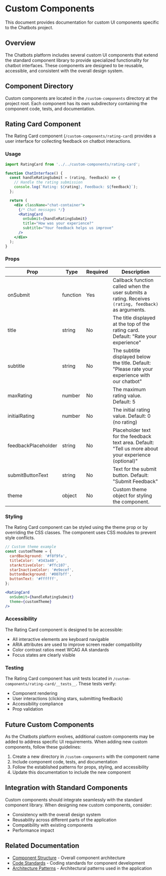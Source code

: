 # Custom Components

This document provides documentation for custom UI components specific to the Chatbots project.

## Overview

The Chatbots platform includes several custom UI components that extend the standard component library to provide specialized functionality for chatbot interfaces. These components are designed to be reusable, accessible, and consistent with the overall design system.

## Component Directory

Custom components are located in the `/custom-components` directory at the project root. Each component has its own subdirectory containing the component code, tests, and documentation.

## Rating Card Component

The Rating Card component (`/custom-components/rating-card`) provides a user interface for collecting feedback on chatbot interactions.

### Usage

```jsx
import RatingCard from '../../custom-components/rating-card';

function ChatInterface() {
  const handleRatingSubmit = (rating, feedback) => {
    // Handle the rating submission
    console.log(`Rating: ${rating}, Feedback: ${feedback}`);
  };

  return (
    <div className="chat-container">
      {/* Chat messages */}
      <RatingCard 
        onSubmit={handleRatingSubmit}
        title="How was your experience?"
        subtitle="Your feedback helps us improve"
      />
    </div>
  );
}
```

### Props

| Prop | Type | Required | Description |
|------|------|----------|-------------|
| onSubmit | function | Yes | Callback function called when the user submits a rating. Receives `(rating, feedback)` as arguments. |
| title | string | No | The title displayed at the top of the rating card. Default: "Rate your experience" |
| subtitle | string | No | The subtitle displayed below the title. Default: "Please rate your experience with our chatbot" |
| maxRating | number | No | The maximum rating value. Default: 5 |
| initialRating | number | No | The initial rating value. Default: 0 (no rating) |
| feedbackPlaceholder | string | No | Placeholder text for the feedback text area. Default: "Tell us more about your experience (optional)" |
| submitButtonText | string | No | Text for the submit button. Default: "Submit Feedback" |
| theme | object | No | Custom theme object for styling the component. |

### Styling

The Rating Card component can be styled using the theme prop or by overriding the CSS classes. The component uses CSS modules to prevent style conflicts.

```jsx
// Custom theme example
const customTheme = {
  cardBackground: '#f8f9fa',
  titleColor: '#343a40',
  starActiveColor: '#ffc107',
  starInactiveColor: '#e9ecef',
  buttonBackground: '#007bff',
  buttonText: '#ffffff',
};

<RatingCard 
  onSubmit={handleRatingSubmit}
  theme={customTheme}
/>
```

### Accessibility

The Rating Card component is designed to be accessible:

- All interactive elements are keyboard navigable
- ARIA attributes are used to improve screen reader compatibility
- Color contrast ratios meet WCAG AA standards
- Focus states are clearly visible

### Testing

The Rating Card component has unit tests located in `/custom-components/rating-card/__tests__`. These tests verify:

- Component rendering
- User interactions (clicking stars, submitting feedback)
- Accessibility compliance
- Prop validation

## Future Custom Components

As the Chatbots platform evolves, additional custom components may be added to address specific UI requirements. When adding new custom components, follow these guidelines:

1. Create a new directory in `/custom-components` with the component name
2. Include component code, tests, and documentation
3. Follow the established patterns for props, styling, and accessibility
4. Update this documentation to include the new component

## Integration with Standard Components

Custom components should integrate seamlessly with the standard component library. When designing new custom components, consider:

- Consistency with the overall design system
- Reusability across different parts of the application
- Compatibility with existing components
- Performance impact

## Related Documentation

- [Component Structure](../03_Development_Methodologies/04_Component_Structure.md) - Overall component architecture
- [Code Standards](../03_Development_Methodologies/01_Code_Standards.md) - Coding standards for component development
- [Architecture Patterns](../03_Development_Methodologies/02_Architecture_Patterns.md) - Architectural patterns used in the application
